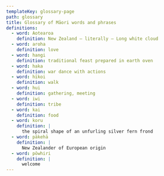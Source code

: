 ```yaml
---
templateKey: glossary-page
path: glossary
title: Glossary of Māori words and phrases
definitions:
  - word: Aotearoa
    definition: New Zealand – literally – Long white cloud
  - word: aroha
    definition: love
  - word: hangi
    definition: traditional feast prepared in earth oven
  - word: haka
    definition: war dance with actions
  - word: hīkoi
    definition: walk
  - word: hui
    definition: gathering, meeting
  - word: iwi
    definition: tribe
  - word: kai
    definition: food
  - word: koru
    definition: |
      the spiral shape of an unfurling silver fern frond
  - word: pākehā
    definition: |
      New Zealander of European origin
  - word: pōwhiri
    definition: |
      welcome
---
```

